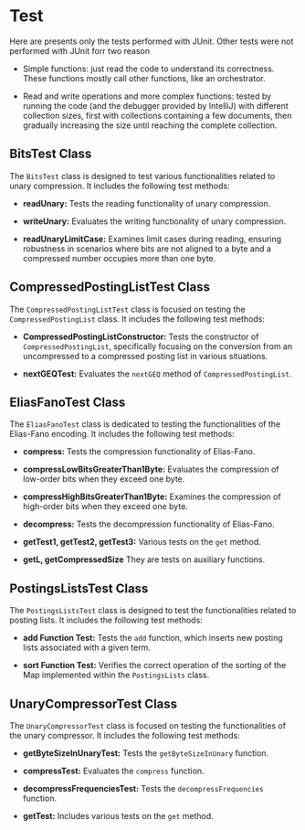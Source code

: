 # Test

Here are presents only the tests performed with JUnit. Other tests were not performed with JUnit forr two reason

- Simple functions: just read the code to understand its correctness. These functions mostly call other functions, like an orchestrator.

- Read and write operations and more complex functions: tested by running the code (and the debugger provided by IntelliJ) with different collection sizes, first with collections containing a few documents, then gradually increasing the size until reaching the complete collection.

## BitsTest Class

The `BitsTest` class is designed to test various functionalities related to unary compression. It includes the following test methods:

- **readUnary:** Tests the reading functionality of unary compression.
  
- **writeUnary:** Evaluates the writing functionality of unary compression.

- **readUnaryLimitCase:** Examines limit cases during reading, ensuring robustness in scenarios where bits are not aligned to a byte and a compressed number occupies more than one byte.

## CompressedPostingListTest Class

The `CompressedPostingListTest` class is focused on testing the `CompressedPostingList` class. It includes the following test methods:

- **CompressedPostingListConstructor:** Tests the constructor of `CompressedPostingList`, specifically focusing on the conversion from an uncompressed to a compressed posting list in various situations.

- **nextGEQTest:** Evaluates the `nextGEQ` method of `CompressedPostingList`.

## EliasFanoTest Class

The `EliasFanoTest` class is dedicated to testing the functionalities of the Elias-Fano encoding. It includes the following test methods:

- **compress:** Tests the compression functionality of Elias-Fano.

- **compressLowBitsGreaterThan1Byte:** Evaluates the compression of low-order bits when they exceed one byte.

- **compressHighBitsGreaterThan1Byte:** Examines the compression of high-order bits when they exceed one byte.

- **decompress:** Tests the decompression functionality of Elias-Fano.

- **getTest1, getTest2, getTest3:** Various tests on the `get` method.

- **getL, getCompressedSize** They are tests on auxiliary functions.

## PostingsListsTest Class

The `PostingsListsTest` class is designed to test the functionalities related to posting lists. It includes the following test methods:

- **add Function Test:** Tests the `add` function, which inserts new posting lists associated with a given term.

- **sort Function Test:** Verifies the correct operation of the sorting of the Map implemented within the `PostingsLists` class.

## UnaryCompressorTest Class

The `UnaryCompressorTest` class is focused on testing the functionalities of the unary compressor. It includes the following test methods:

- **getByteSizeInUnaryTest:** Tests the `getByteSizeInUnary` function.

- **compressTest:** Evaluates the `compress` function.

- **decompressFrequenciesTest:** Tests the `decompressFrequencies` function.

- **getTest:** Includes various tests on the `get` method.
